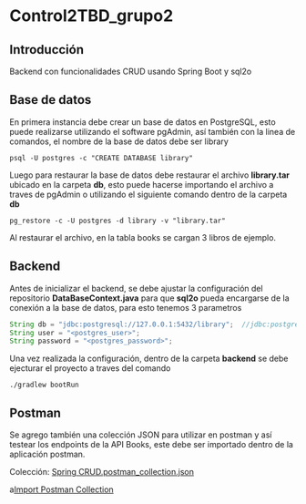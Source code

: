 # Control2TBD_grupo2

## Introducción
Backend con funcionalidades CRUD usando Spring Boot y sql2o
## Base de datos

En primera instancia debe crear un base de datos en PostgreSQL, esto puede realizarse utilizando el software pgAdmin, así también con la linea de comandos, el nombre de la base de datos debe ser library

```
psql -U postgres -c "CREATE DATABASE library"
```

Luego para restaurar la base de datos debe restaurar el archivo **library.tar** ubicado en la carpeta **db**, esto puede hacerse importando el archivo a traves de pgAdmin o utilizando el siguiente comando dentro de la carpeta **db**

```
pg_restore -c -U postgres -d library -v "library.tar"
```

Al restaurar el archivo, en la tabla books se cargan 3 libros de ejemplo.

## Backend
Antes de inicializar el backend, se debe ajustar la configuración del repositorio **DataBaseContext.java**
para que **sql2o** pueda encargarse de la conexión a la base de datos, para esto tenemos 3 parametros

```java
String db = "jdbc:postgresql://127.0.0.1:5432/library";  //jdbc:postgresql:///<HOST>:<PORT>/<DB_NAME>
String user = "<postgres_user>";
String password = "<postgres_password>";
```

Una vez realizada la configuración, dentro de la carpeta **backend** se debe ejecturar el proyecto a traves del comando 

```
./gradlew bootRun
```

## Postman
Se agrego también una colección JSON para utilizar en postman y así testear los endpoints de la API Books,
este debe ser importado dentro de la aplicación postman.

Colección:
[Spring CRUD.postman_collection.json](../development/Spring%20CRUD.postman_collection.json)


a[Import Postman Collection](https://learning.postman.com/docs/getting-started/importing-and-exporting-data/)


